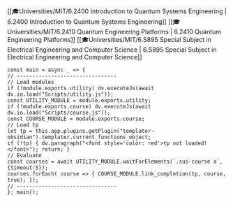 <span class="sus-course">[[🎓Universities/MIT/6.2400 Introduction to Quantum Systems Engineering | 6.2400 Introduction to Quantum Systems Engineering]]</span>
<span class="sus-course">[[🎓Universities/MIT/6.2410 Quantum Engineering Platforms | 6.2410 Quantum Engineering Platforms]]</span>
<span class="sus-course">[[🎓Universities/MIT/6.S895 Special Subject in Electrical Engineering and Computer Science | 6.S895 Special Subject in Electrical Engineering and Computer Science]]</span>

```dataviewjs
const main = async _ => {
// --------------------------------
// Load modules
if (!module.exports.utility) dv.executeJs(await dv.io.load("Scripts/utility.js"));
const UTILITY_MODULE = module.exports.utility;
if (!module.exports.course) dv.executeJs(await dv.io.load("Scripts/course.js"));
const COURSE_MODULE = module.exports.course;
// Load tp
let tp = this.app.plugins.getPlugin("templater-obsidian").templater.current_functions_object;
if (!tp) { dv.paragraph("<font style='color: red'>tp not loaded!</font>"); return; }
// Evaluate
const courses = await UTILITY_MODULE.waitForElements(`.sus-course a`, {timeout:5});
courses.forEach( course => { COURSE_MODULE.link_completion(tp, course, true); });
// --------------------------------
}; main();
```
